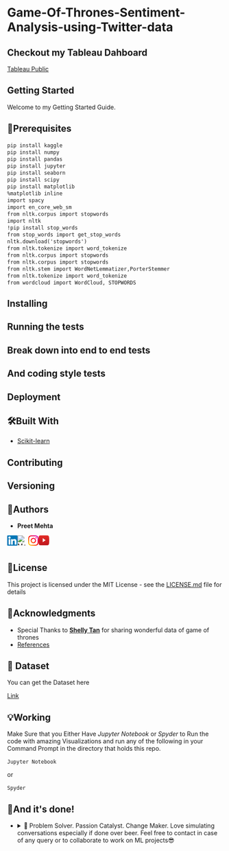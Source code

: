 # Game-Of-Thrones-Sentiment-Analysis-using-Twitter-data

## Checkout my Tableau Dahboard
[Tableau Public](https://public.tableau.com/app/profile/preet.shailesh.mehta/viz/PreetMehta_Gameofthrones/Kills?publish=yes)

## Getting Started
Welcome to my Getting Started Guide. 

## 🔑Prerequisites

```
pip install kaggle
pip install numpy
pip install pandas
pip install jupyter
pip install seaborn
pip install scipy
pip install matplotlib
%matplotlib inline
import spacy
import en_core_web_sm
from nltk.corpus import stopwords
import nltk
!pip install stop_words
from stop_words import get_stop_words
nltk.download('stopwords')
from nltk.tokenize import word_tokenize
from nltk.corpus import stopwords
from nltk.corpus import stopwords
from nltk.stem import WordNetLemmatizer,PorterStemmer
from nltk.tokenize import word_tokenize
from wordcloud import WordCloud, STOPWORDS
```
## Installing
## Running the tests
## Break down into end to end tests
## And coding style tests
## Deployment
## 🛠Built With

* [Scikit-learn](https://scikit-learn.org/stable/) 
## Contributing
## Versioning
## 💃Authors

* **Preet Mehta**  
<p>
<a href="https://www.linkedin.com/in/preetmehta/">
  <img align="left" src="https://github.com/ynpreet/Ynpreet/blob/main/images/Linkedin%20(1).svg" alt="kushal's linkedin" width="24px" />
</a>  

<a href="https://ynpreetmehta.medium.com/">
<img align="left" src="https://github.com/ynpreet/Game-Of-Thrones-Sentiment-Analysis-using-Twitter-data/tree/main/mediumlogo/medium-seeklogo.com.svg" alt="Medium" width="25px" height='23.5' />
</a>  
 
<a href="https://www.instagram.com/ynpreet/" target="blank">
  <img align="left" src="https://github.com/ynpreet/Ynpreet/blob/main/images/Instagram%20(1).svg" alt="instagram" width="24px" />
</a>

<a href="https://www.youtube.com/channel/UCCcw6HxUkkfrlKn7-6SszDQ/featured" target="blank">
  <img align="left" src="https://github.com/ynpreet/Ynpreet/blob/main/images/youtube-logo-icon-png-svg.png" alt="youtube"  width="25px" height='23.5' />
</a></p><br><br>

## 👀License

This project is licensed under the MIT License - see the [LICENSE.md](https://opensource.org/licenses/MIT) file for details

## 🙏Acknowledgments

* Special Thanks to **[Shelly Tan](https://www.linkedin.com/in/shelly-tan-842a1b2b/)** for sharing wonderful data of game of thrones
* [References](https://www.washingtonpost.com/graphics/entertainment/game-of-thrones/) 

## 📁 Dataset
You can get the Dataset here

[Link](https://github.com/ynpreet/Game-Of-Thrones-Sentiment-Analysis-using-Twitter-data/tree/main/Dataset)

## 💡Working 

Make Sure that you Either Have *Jupyter Notebook* or *Spyder* to Run the code with amazing Visualizations and run any of the following in your Command Prompt in the directory that holds this repo. 

```
Jupyter Notebook
```
or
```
Spyder
```
## 👏And it's done!

- <details> <summary> 💬 Problem Solver. Passion Catalyst. Change Maker. Love simulating conversations especially if done over beer. Feel free to contact in case of any query or to collaborate to work on ML projects😎 </summary> <a href="https://wa.me/919408377842" target="blank"><img align="center" src="https://github.com/ynpreet/Ynpreet/blob/main/images/5ae21cc526c97415d3213554.png" width="40x" /></a>
</details>
